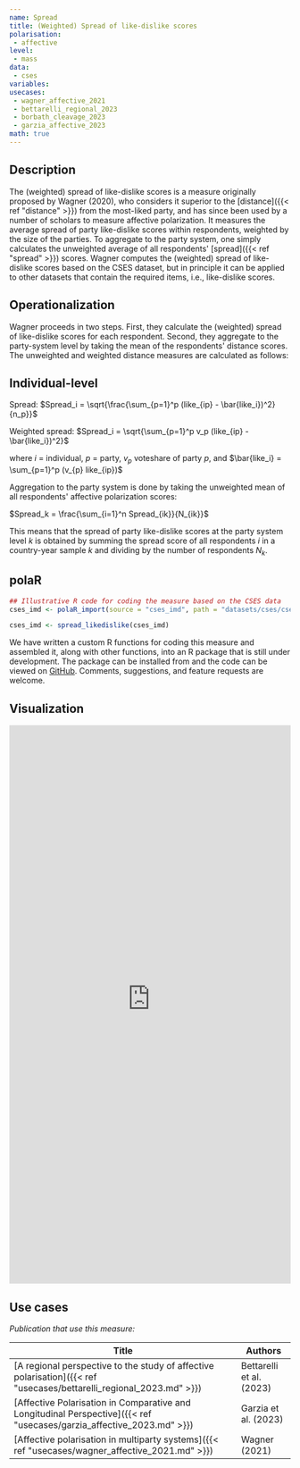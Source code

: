 ```yaml
---
name: Spread
title: (Weighted) Spread of like-dislike scores
polarisation:
 - affective
level: 
 - mass
data: 
 - cses
variables: 
usecases:
 - wagner_affective_2021
 - bettarelli_regional_2023
 - borbath_cleavage_2023
 - garzia_affective_2023 
math: true
---
```

## Description
The (weighted) spread of like-dislike scores is a measure originally proposed by Wagner (2020), who considers it superior to the [distance]({{< ref "distance" >}}) from the most-liked party, and has since been used by a number of scholars to measure affective polarization. It measures the average spread of party like-dislike scores within respondents, weighted by the size of the parties. To aggregate to the party system, one simply calculates the unweighted average of all respondents' [spread]({{< ref "spread" >}}) scores. Wagner computes the (weighted) spread of like-dislike scores based on the CSES dataset, but in principle it can be applied to other datasets that contain the required items, i.e., like-dislike scores.

## Operationalization
Wagner proceeds in two steps. First, they calculate the (weighted) spread of like-dislike scores for each respondent. Second, they aggregate to the party-system level by taking the mean of the respondents' distance scores. The unweighted and weighted distance measures are calculated as follows:

## Individual-level

Spread: $Spread_i = \sqrt{\frac{\sum_{p=1}^p (like_{ip} - \bar{like_i})^2}{n_p}}$

Weighted spread:  $Spread_i = \sqrt{\sum_{p=1}^p v_p (like_{ip} - \bar{like_i})^2}$

where $i$ = individual, $p$ = party, $v_p$ voteshare of party $p$, and $\bar{like_i} = \sum_{p=1}^p (v_{p} like_{ip})$ 

Aggregation to the party system is done by taking the unweighted mean of all respondents' affective polarization scores:

$Spread_k = \frac{\sum_{i=1}^n Spread_{ik}}{N_{ik}}$

This means that the spread of party like-dislike scores at the party system level $k$ is obtained by summing the spread score of all respondents $i$ in a country-year sample $k$ and dividing by the number of respondents $N_k$.

## polaR
```r 
## Illustrative R code for coding the measure based on the CSES data
cses_imd <- polaR_import(source = "cses_imd", path = "datasets/cses/cses_imd.dta")

cses_imd <- spread_likedislike(cses_imd)
```
We have written a custom R functions for coding this measure and assembled it, along with other functions, into an R package that is still under development. The package can be installed from and the code can be viewed on [GitHub](https://github.com/felixgruenewald/polref). Comments, suggestions, and feature requests are welcome.

## Visualization
<iframe src="https://felixgruenewald.shinyapps.io/polarapp/?dataset=cses&measure=spread_likedislike,spread_likedislike_wgt"
    frameborder="0"
    scrolling="yes" 
    style="overflow:hidden;width:100%" 
    height="1000" 
    width="100%"></iframe>

## Use cases
_Publication that use this measure:_

| Title                                                                                                     | Authors                  |
| --------------------------------------------------------------------------------------------------------- | ------------------------ |
| [A regional perspective to the study of affective polarisation]({{< ref "usecases/bettarelli_regional_2023.md" >}})   | Bettarelli et al. (2023) |
| [Affective Polarisation in Comparative and Longitudinal Perspective]({{< ref "usecases/garzia_affective_2023.md" >}}) | Garzia et al. (2023)     |
| [Affective polarisation in multiparty systems]({{< ref "usecases/wagner_affective_2021.md" >}})                       | Wagner (2021)            |

